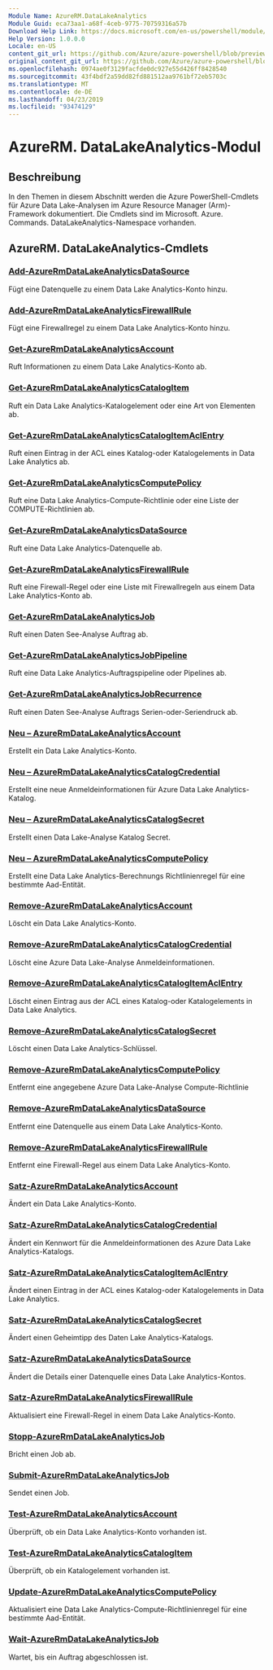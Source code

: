 ```yaml
---
Module Name: AzureRM.DataLakeAnalytics
Module Guid: eca73aa1-a68f-4ceb-9775-70759316a57b
Download Help Link: https://docs.microsoft.com/en-us/powershell/module/azurerm.datalakeanalytics
Help Version: 1.0.0.0
Locale: en-US
content_git_url: https://github.com/Azure/azure-powershell/blob/preview/src/ResourceManager/DataLakeAnalytics/Commands.DataLakeAnalytics/help/AzureRM.DataLakeAnalytics.md
original_content_git_url: https://github.com/Azure/azure-powershell/blob/preview/src/ResourceManager/DataLakeAnalytics/Commands.DataLakeAnalytics/help/AzureRM.DataLakeAnalytics.md
ms.openlocfilehash: 0974ae0f3129facfde0dc927e55d426ff8428540
ms.sourcegitcommit: 43f4bdf2a59dd82fd881512aa9761bf72eb5703c
ms.translationtype: MT
ms.contentlocale: de-DE
ms.lasthandoff: 04/23/2019
ms.locfileid: "93474129"
---
```

# AzureRM. DataLakeAnalytics-Modul
## Beschreibung
In den Themen in diesem Abschnitt werden die Azure PowerShell-Cmdlets für Azure Data Lake-Analysen im Azure Resource Manager (Arm)-Framework dokumentiert. Die Cmdlets sind im Microsoft. Azure. Commands. DataLakeAnalytics-Namespace vorhanden.

## AzureRM. DataLakeAnalytics-Cmdlets
### [Add-AzureRmDataLakeAnalyticsDataSource](Add-AzureRmDataLakeAnalyticsDataSource.md)
Fügt eine Datenquelle zu einem Data Lake Analytics-Konto hinzu.

### [Add-AzureRmDataLakeAnalyticsFirewallRule](Add-AzureRmDataLakeAnalyticsFirewallRule.md)
Fügt eine Firewallregel zu einem Data Lake Analytics-Konto hinzu.

### [Get-AzureRmDataLakeAnalyticsAccount](Get-AzureRmDataLakeAnalyticsAccount.md)
Ruft Informationen zu einem Data Lake Analytics-Konto ab.

### [Get-AzureRmDataLakeAnalyticsCatalogItem](Get-AzureRmDataLakeAnalyticsCatalogItem.md)
Ruft ein Data Lake Analytics-Katalogelement oder eine Art von Elementen ab.

### [Get-AzureRmDataLakeAnalyticsCatalogItemAclEntry](Get-AzureRmDataLakeAnalyticsCatalogItemAclEntry.md)
Ruft einen Eintrag in der ACL eines Katalog-oder Katalogelements in Data Lake Analytics ab.

### [Get-AzureRmDataLakeAnalyticsComputePolicy](Get-AzureRmDataLakeAnalyticsComputePolicy.md)
Ruft eine Data Lake Analytics-Compute-Richtlinie oder eine Liste der COMPUTE-Richtlinien ab.

### [Get-AzureRmDataLakeAnalyticsDataSource](Get-AzureRmDataLakeAnalyticsDataSource.md)
Ruft eine Data Lake Analytics-Datenquelle ab.

### [Get-AzureRmDataLakeAnalyticsFirewallRule](Get-AzureRmDataLakeAnalyticsFirewallRule.md)
Ruft eine Firewall-Regel oder eine Liste mit Firewallregeln aus einem Data Lake Analytics-Konto ab.

### [Get-AzureRmDataLakeAnalyticsJob](Get-AzureRmDataLakeAnalyticsJob.md)
Ruft einen Daten See-Analyse Auftrag ab.

### [Get-AzureRmDataLakeAnalyticsJobPipeline](Get-AzureRmDataLakeAnalyticsJobPipeline.md)
Ruft eine Data Lake Analytics-Auftragspipeline oder Pipelines ab.

### [Get-AzureRmDataLakeAnalyticsJobRecurrence](Get-AzureRmDataLakeAnalyticsJobRecurrence.md)
Ruft einen Daten See-Analyse Auftrags Serien-oder-Seriendruck ab.

### [Neu – AzureRmDataLakeAnalyticsAccount](New-AzureRmDataLakeAnalyticsAccount.md)
Erstellt ein Data Lake Analytics-Konto.

### [Neu – AzureRmDataLakeAnalyticsCatalogCredential](New-AzureRmDataLakeAnalyticsCatalogCredential.md)
Erstellt eine neue Anmeldeinformationen für Azure Data Lake Analytics-Katalog.

### [Neu – AzureRmDataLakeAnalyticsCatalogSecret](New-AzureRmDataLakeAnalyticsCatalogSecret.md)
Erstellt einen Data Lake-Analyse Katalog Secret.

### [Neu – AzureRmDataLakeAnalyticsComputePolicy](New-AzureRmDataLakeAnalyticsComputePolicy.md)
Erstellt eine Data Lake Analytics-Berechnungs Richtlinienregel für eine bestimmte Aad-Entität.

### [Remove-AzureRmDataLakeAnalyticsAccount](Remove-AzureRmDataLakeAnalyticsAccount.md)
Löscht ein Data Lake Analytics-Konto.

### [Remove-AzureRmDataLakeAnalyticsCatalogCredential](Remove-AzureRmDataLakeAnalyticsCatalogCredential.md)
Löscht eine Azure Data Lake-Analyse Anmeldeinformationen.

### [Remove-AzureRmDataLakeAnalyticsCatalogItemAclEntry](Remove-AzureRmDataLakeAnalyticsCatalogItemAclEntry.md)
Löscht einen Eintrag aus der ACL eines Katalog-oder Katalogelements in Data Lake Analytics.

### [Remove-AzureRmDataLakeAnalyticsCatalogSecret](Remove-AzureRmDataLakeAnalyticsCatalogSecret.md)
Löscht einen Data Lake Analytics-Schlüssel.

### [Remove-AzureRmDataLakeAnalyticsComputePolicy](Remove-AzureRmDataLakeAnalyticsComputePolicy.md)
Entfernt eine angegebene Azure Data Lake-Analyse Compute-Richtlinie

### [Remove-AzureRmDataLakeAnalyticsDataSource](Remove-AzureRmDataLakeAnalyticsDataSource.md)
Entfernt eine Datenquelle aus einem Data Lake Analytics-Konto.

### [Remove-AzureRmDataLakeAnalyticsFirewallRule](Remove-AzureRmDataLakeAnalyticsFirewallRule.md)
Entfernt eine Firewall-Regel aus einem Data Lake Analytics-Konto.

### [Satz-AzureRmDataLakeAnalyticsAccount](Set-AzureRmDataLakeAnalyticsAccount.md)
Ändert ein Data Lake Analytics-Konto.

### [Satz-AzureRmDataLakeAnalyticsCatalogCredential](Set-AzureRmDataLakeAnalyticsCatalogCredential.md)
Ändert ein Kennwort für die Anmeldeinformationen des Azure Data Lake Analytics-Katalogs.

### [Satz-AzureRmDataLakeAnalyticsCatalogItemAclEntry](Set-AzureRmDataLakeAnalyticsCatalogItemAclEntry.md)
Ändert einen Eintrag in der ACL eines Katalog-oder Katalogelements in Data Lake Analytics.

### [Satz-AzureRmDataLakeAnalyticsCatalogSecret](Set-AzureRmDataLakeAnalyticsCatalogSecret.md)
Ändert einen Geheimtipp des Daten Lake Analytics-Katalogs.

### [Satz-AzureRmDataLakeAnalyticsDataSource](Set-AzureRmDataLakeAnalyticsDataSource.md)
Ändert die Details einer Datenquelle eines Data Lake Analytics-Kontos.

### [Satz-AzureRmDataLakeAnalyticsFirewallRule](Set-AzureRmDataLakeAnalyticsFirewallRule.md)
Aktualisiert eine Firewall-Regel in einem Data Lake Analytics-Konto.

### [Stopp-AzureRmDataLakeAnalyticsJob](Stop-AzureRmDataLakeAnalyticsJob.md)
Bricht einen Job ab.

### [Submit-AzureRmDataLakeAnalyticsJob](Submit-AzureRmDataLakeAnalyticsJob.md)
Sendet einen Job.

### [Test-AzureRmDataLakeAnalyticsAccount](Test-AzureRmDataLakeAnalyticsAccount.md)
Überprüft, ob ein Data Lake Analytics-Konto vorhanden ist.

### [Test-AzureRmDataLakeAnalyticsCatalogItem](Test-AzureRmDataLakeAnalyticsCatalogItem.md)
Überprüft, ob ein Katalogelement vorhanden ist.

### [Update-AzureRmDataLakeAnalyticsComputePolicy](Update-AzureRmDataLakeAnalyticsComputePolicy.md)
Aktualisiert eine Data Lake Analytics-Compute-Richtlinienregel für eine bestimmte Aad-Entität.

### [Wait-AzureRmDataLakeAnalyticsJob](Wait-AzureRmDataLakeAnalyticsJob.md)
Wartet, bis ein Auftrag abgeschlossen ist.

